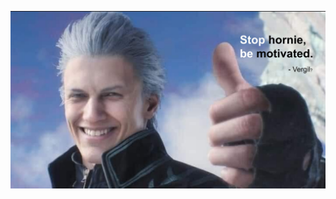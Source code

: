 [![cover](https://raw.githubusercontent.com/richeyphu/GetMotivated/fc6d1bc4f1729fd2e0c4344817347117a02e7548/docs/assets/img/cover.jpg)](https://github.com/richeyphu/GetMotivated)
